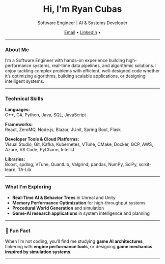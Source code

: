 <!-- Header -->
<div align="center">
  <h1> Hi, I'm Ryan Cubas</h1>
  <p> Software Engineer |  AI & Systems Developer 
  <p>
    <a href="mailto:ryan.cubas.pastor1@gmail.com">Email</a> •
    <a href="https://www.linkedin.com/in/ryan-cubas/">LinkedIn</a> •
  </p>
</div>

---

### About Me  
I’m a Software Engineer with hands-on experience building high-performance systems, real-time data pipelines, and algorithmic solutions. I enjoy tackling complex problems with efficient, well-designed code whether it’s optimizing algorithms, building scalable applications, or designing intelligent systems.

---
### Technical Skills

**Languages:**  
C++, C#, Python, Java, SQL, JavaScript  

**Frameworks:**  
React, ZeroMQ, Node.js, Blazor, JUnit, Spring Boot, Flask  

**Developer Tools & Cloud Platforms:**  
Visual Studio, Git, Kafka, Kubernetes, VTune, CMake, Docker, GCP, AWS, Azure, VS Code, PyCharm, IntelliJ  

**Libraries:**  
Boost, spdlog, VTune, QuantLib, Valgrind, pandas, NumPy, SciPy, scikit-learn, TA-Lib  

---

### What I’m Exploring
- **Real-Time AI & Behavior Trees** in Unreal and Unity  
- **Memory Performance Optimization** for high-throughput systems  
- **Procedural World Generation** and simulation  
- **Game-AI research applications** in system intelligence and planning  

---

### 💬 Fun Fact
When I’m not coding, you’ll find me studying **game AI architectures**, tinkering with **engine performance tools**, or designing **game mechanics inspired by simulation systems**.

---
